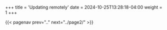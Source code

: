 +++
title = 'Updating remotely'
date = 2024-10-25T13:28:18-04:00
weight = 1
+++


{{< pagenav prev=".." next="../page2/" >}}